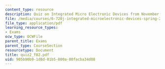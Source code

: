 ```yaml
---
content_type: resource
description: Quiz on Integrated Micro Electronic Devices from November 5, 2002.
file: /media/courses/6-720j-integrated-microelectronic-devices-spring-2007/905b90b91d8d01b5800a80facba34d08_quiz2_f02.pdf
file_type: application/pdf
learning_resource_types:
- Exams
ocw_type: OCWFile
parent_title: Exams
parent_type: CourseSection
resourcetype: Document
title: quiz2_f02.pdf
uid: 905b90b9-1d8d-01b5-800a-80facba34d08
---
```

